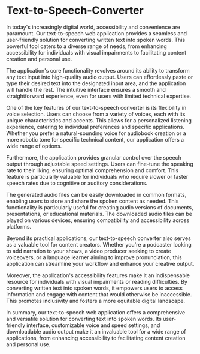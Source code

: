 # Text-to-Speech-Converter
In today's increasingly digital world, accessibility and convenience are paramount. Our text-to-speech web application provides a seamless and user-friendly solution for converting written text into spoken words. This powerful tool caters to a diverse range of needs, from enhancing accessibility for individuals with visual impairments to facilitating content creation and personal use.

The application's core functionality revolves around its ability to transform any text input into high-quality audio output. Users can effortlessly paste or type their desired text into the designated input area, and the application will handle the rest. The intuitive interface ensures a smooth and straightforward experience, even for users with limited technical expertise.

One of the key features of our text-to-speech converter is its flexibility in voice selection. Users can choose from a variety of voices, each with its unique characteristics and accents. This allows for a personalized listening experience, catering to individual preferences and specific applications. Whether you prefer a natural-sounding voice for audiobook creation or a more robotic tone for specific technical content, our application offers a wide range of options.

Furthermore, the application provides granular control over the speech output through adjustable speed settings. Users can fine-tune the speaking rate to their liking, ensuring optimal comprehension and comfort. This feature is particularly valuable for individuals who require slower or faster speech rates due to cognitive or auditory considerations.

The generated audio files can be easily downloaded in common formats, enabling users to store and share the spoken content as needed. This functionality is particularly useful for creating audio versions of documents, presentations, or educational materials. The downloaded audio files can be played on various devices, ensuring compatibility and accessibility across platforms.

Beyond its practical applications, our text-to-speech converter also serves as a valuable tool for content creators. Whether you're a podcaster looking to add narration to your shows, a video producer seeking to create voiceovers, or a language learner aiming to improve pronunciation, this application can streamline your workflow and enhance your creative output.

Moreover, the application's accessibility features make it an indispensable resource for individuals with visual impairments or reading difficulties. By converting written text into spoken words, it empowers users to access information and engage with content that would otherwise be inaccessible. This promotes inclusivity and fosters a more equitable digital landscape.

In summary, our text-to-speech web application offers a comprehensive and versatile solution for converting text into spoken words. Its user-friendly interface, customizable voice and speed settings, and downloadable audio output make it an invaluable tool for a wide range of applications, from enhancing accessibility to facilitating content creation and personal use.
